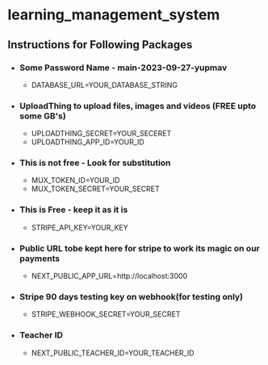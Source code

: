 # learning_management_system

## Instructions for Following Packages
- ### Some Password Name - main-2023-09-27-yupmav
    - DATABASE_URL=YOUR_DATABASE_STRING

- ### UploadThing to upload files, images and videos (FREE upto some GB's)
    - UPLOADTHING_SECRET=YOUR_SECERET
    - UPLOADTHING_APP_ID=YOUR_ID

- ### This is not free - Look for substitution
    - MUX_TOKEN_ID=YOUR_ID
    - MUX_TOKEN_SECRET=YOUR_SECRET

- ### This is Free - keep it as it is
    - STRIPE_API_KEY=YOUR_KEY

- ### Public URL tobe kept here for stripe to work its magic on our payments
    - NEXT_PUBLIC_APP_URL=http://localhost:3000

- ### Stripe 90 days testing key on webhook(for testing only)
    - STRIPE_WEBHOOK_SECRET=YOUR_SECRET

- ### Teacher ID
    - NEXT_PUBLIC_TEACHER_ID=YOUR_TEACHER_ID